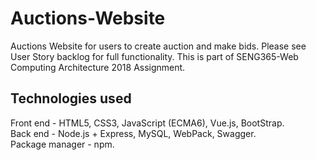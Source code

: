 # Auctions-Website

Auctions Website for users to create auction and make bids. Please see User Story backlog for full functionality. This is part of SENG365-Web Computing Architecture 2018 Assignment.

## Technologies used
Front end - HTML5, CSS3, JavaScript (ECMA6), Vue.js, BootStrap.  
Back end - Node.js + Express, MySQL, WebPack, Swagger.  
Package manager - npm.
